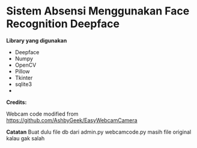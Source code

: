 # Sistem Absensi Menggunakan Face Recognition Deepface

**Library yang digunakan**

* Deepface
* Numpy
* OpenCV
* Pillow
* Tkinter
* sqlite3
*


**Credits:**

Webcam code modified from https://github.com/AshbyGeek/EasyWebcamCamera

**Catatan**
Buat dulu file db dari admin.py
webcamcode.py masih file original kalau gak salah